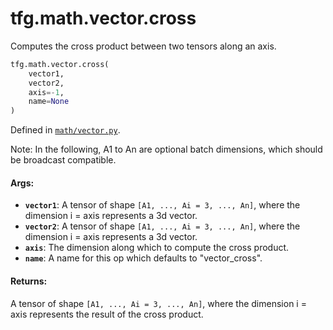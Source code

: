 <div itemscope itemtype="http://developers.google.com/ReferenceObject">
<meta itemprop="name" content="tfg.math.vector.cross" />
<meta itemprop="path" content="Stable" />
</div>

# tfg.math.vector.cross

Computes the cross product between two tensors along an axis.

``` python
tfg.math.vector.cross(
    vector1,
    vector2,
    axis=-1,
    name=None
)
```



Defined in [`math/vector.py`](https://github.com/tensorflow/graphics/blob/master/tensorflow_graphics/math/vector.py).

<!-- Placeholder for "Used in" -->

Note: In the following, A1 to An are optional batch dimensions, which should be
broadcast compatible.

#### Args:

* <b>`vector1`</b>: A tensor of shape `[A1, ..., Ai = 3, ..., An]`, where the dimension
    i = axis represents a 3d vector.
* <b>`vector2`</b>: A tensor of shape `[A1, ..., Ai = 3, ..., An]`, where the dimension
    i = axis represents a 3d vector.
* <b>`axis`</b>: The dimension along which to compute the cross product.
* <b>`name`</b>: A name for this op which defaults to "vector_cross".


#### Returns:

A tensor of shape `[A1, ..., Ai = 3, ..., An]`, where the dimension i = axis
represents the result of the cross product.